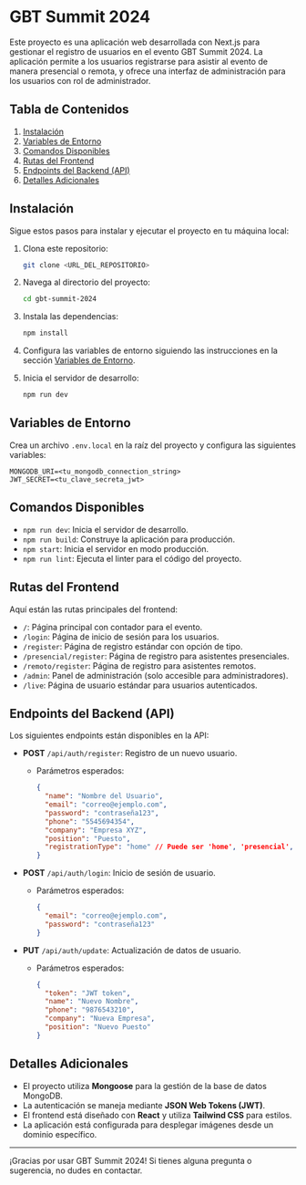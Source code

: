 
# GBT Summit 2024

Este proyecto es una aplicación web desarrollada con Next.js para gestionar el registro de usuarios en el evento GBT Summit 2024. La aplicación permite a los usuarios registrarse para asistir al evento de manera presencial o remota, y ofrece una interfaz de administración para los usuarios con rol de administrador.

## Tabla de Contenidos

1. [Instalación](#instalación)
2. [Variables de Entorno](#variables-de-entorno)
3. [Comandos Disponibles](#comandos-disponibles)
4. [Rutas del Frontend](#rutas-del-frontend)
5. [Endpoints del Backend (API)](#endpoints-del-backend-api)
6. [Detalles Adicionales](#detalles-adicionales)

## Instalación

Sigue estos pasos para instalar y ejecutar el proyecto en tu máquina local:

1. Clona este repositorio:

   ```bash
   git clone <URL_DEL_REPOSITORIO>
   ```

2. Navega al directorio del proyecto:

   ```bash
   cd gbt-summit-2024
   ```

3. Instala las dependencias:

   ```bash
   npm install
   ```

4. Configura las variables de entorno siguiendo las instrucciones en la sección [Variables de Entorno](#variables-de-entorno).

5. Inicia el servidor de desarrollo:

   ```bash
   npm run dev
   ```

## Variables de Entorno

Crea un archivo `.env.local` en la raíz del proyecto y configura las siguientes variables:

```plaintext
MONGODB_URI=<tu_mongodb_connection_string>
JWT_SECRET=<tu_clave_secreta_jwt>
```

## Comandos Disponibles

- `npm run dev`: Inicia el servidor de desarrollo.
- `npm run build`: Construye la aplicación para producción.
- `npm start`: Inicia el servidor en modo producción.
- `npm run lint`: Ejecuta el linter para el código del proyecto.

## Rutas del Frontend

Aquí están las rutas principales del frontend:

- `/`: Página principal con contador para el evento.
- `/login`: Página de inicio de sesión para los usuarios.
- `/register`: Página de registro estándar con opción de tipo.
- `/presencial/register`: Página de registro para asistentes presenciales.
- `/remoto/register`: Página de registro para asistentes remotos.
- `/admin`: Panel de administración (solo accesible para administradores).
- `/live`: Página de usuario estándar para usuarios autenticados.

## Endpoints del Backend (API)

Los siguientes endpoints están disponibles en la API:

- **POST** `/api/auth/register`: Registro de un nuevo usuario.
  - Parámetros esperados:
    ```json
    {
      "name": "Nombre del Usuario",
      "email": "correo@ejemplo.com",
      "password": "contraseña123",
      "phone": "5545694354",
      "company": "Empresa XYZ",
      "position": "Puesto",
      "registrationType": "home" // Puede ser 'home', 'presencial', o 'remoto'
    }
    ```

- **POST** `/api/auth/login`: Inicio de sesión de usuario.
  - Parámetros esperados:
    ```json
    {
      "email": "correo@ejemplo.com",
      "password": "contraseña123"
    }
    ```

- **PUT** `/api/auth/update`: Actualización de datos de usuario.
  - Parámetros esperados:
    ```json
    {
      "token": "JWT token",
      "name": "Nuevo Nombre",
      "phone": "9876543210",
      "company": "Nueva Empresa",
      "position": "Nuevo Puesto"
    }
    ```

## Detalles Adicionales

- El proyecto utiliza **Mongoose** para la gestión de la base de datos MongoDB.
- La autenticación se maneja mediante **JSON Web Tokens (JWT)**.
- El frontend está diseñado con **React** y utiliza **Tailwind CSS** para estilos.
- La aplicación está configurada para desplegar imágenes desde un dominio específico.

---

¡Gracias por usar GBT Summit 2024! Si tienes alguna pregunta o sugerencia, no dudes en contactar.
